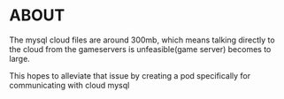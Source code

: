 # ABOUT
The mysql cloud files are around 300mb, which means talking directly to the cloud from the gameservers is unfeasible(game server) becomes to large.

This hopes to alleviate that issue by creating a pod specifically for communicating with cloud mysql